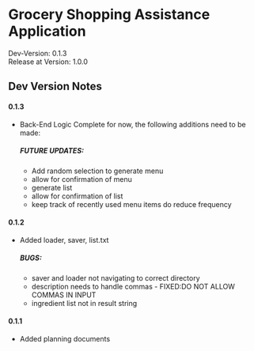 # Grocery Shopping Assistance Application
Dev-Version: 0.1.3\
Release at Version: 1.0.0

## Dev Version Notes
#### 0.1.3
- Back-End Logic Complete for now, the following additions need to be made:
  ##### FUTURE UPDATES:
  - Add random selection to generate menu
  - allow for confirmation of menu
  - generate list
  - allow for confirmation of list
  - keep track of recently used menu items do reduce frequency
#### 0.1.2
- Added loader, saver, list.txt
  ##### BUGS:
  - saver and loader not navigating to correct directory
  - description needs to handle commas - FIXED:DO NOT ALLOW COMMAS IN INPUT
  - ingredient list not in result string
#### 0.1.1
- Added planning documents
